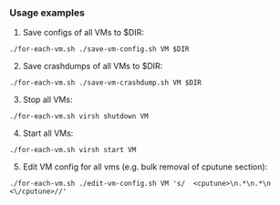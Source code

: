 ### Usage examples ###

1. Save configs of all VMs to $DIR:
```
./for-each-vm.sh ./save-vm-config.sh VM $DIR
```

2. Save crashdumps of all VMs to $DIR:
```
./for-each-vm.sh ./save-vm-crashdump.sh VM $DIR
```

3. Stop all VMs:
```
./for-each-vm.sh virsh shutdown VM
```

4. Start all VMs:
```
./for-each-vm.sh virsh start VM
```

5. Edit VM config for all vms (e.g. bulk removal of cputune section):
```
./for-each-vm.sh ./edit-vm-config.sh VM 's/  <cputune>\n.*\n.*\n  <\/cputune>//'
```
